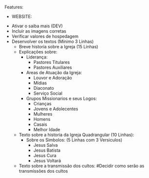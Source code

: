 Features:

+ WEBSITE:
 - Ativar o saiba mais (DEV)
 - Incluir as imagens corretas
 - Verificar valores de hospedagem
 - Desenvolver os textos (Mínimo 3 Linhas)
    - Breve historia sobre a Igreja (15 Linhas)
    - Explicações sobre:
        - Liderança:
            - Pastores Titulares
            - Pastores Auxiliares
        - Areas de Atuação da Igreja:
            - Louvor e Adoração
            - Mídias
            - Diaconato
            - Serviço Social
        - Grupos Missionarios e seus Logos:
            - Crianças
            - Jovens e Adolecentes
            - Mulheres
            - Homens
            - Casais
            - Melhor Idade
    - Texto sobre a historia da Igreja Quadrangular (10 Linhas):
        - Sobre os Simbolos: (5 Linhas com 3 Versiculos)
            - Jesus Salva
            - Jesus Batista
            - Jesus Cura
            - Jesus Voltará
    - Texto sobre a transmissão dos cultos:
         #Decidir como serão as transmissões dos cultos
    



